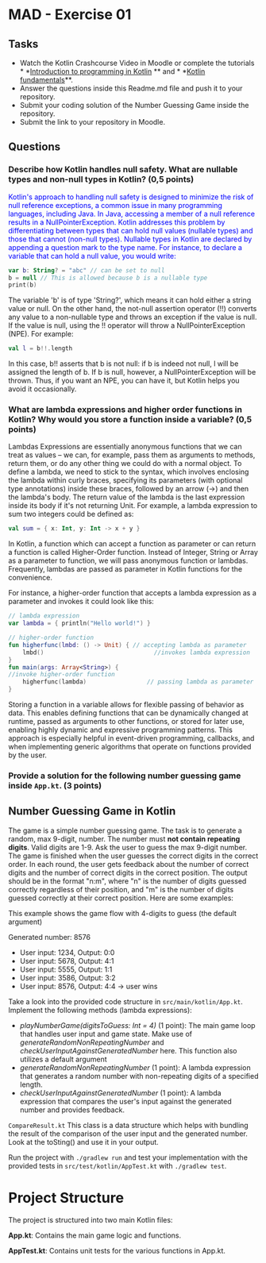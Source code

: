 # MAD - Exercise 01

## Tasks

* Watch the Kotlin Crashcourse Video in Moodle or complete the tutorials *
  *[Introduction to programming in Kotlin](https://developer.android.com/courses/pathways/android-basics-compose-unit-1-pathway-1)
  ** and *
  *[Kotlin fundamentals](https://developer.android.com/courses/pathways/android-basics-compose-unit-2-pathway-1
  )**.
* Answer the questions inside this Readme.md file and push it to your repository.
* Submit your coding solution of the Number Guessing Game inside the repository.
* Submit the link to your repository in Moodle.

## Questions

### Describe how Kotlin handles null safety. What are nullable types and non-null types in Kotlin? (0,5 points)

<span style="color:blue">Kotlin's approach to handling null safety is designed to minimize the risk
of null reference exceptions, a common issue in many programming languages, including Java. In Java,
accessing a member of a null reference results in a NullPointerException. Kotlin addresses this
problem by differentiating between types that can hold null values (nullable types) and those that
cannot (non-null types). Nullable types in Kotlin are declared by appending a question mark to the
type name. For instance, to declare a variable that can hold a null value, you would write:
</span>

```kotlin 
var b: String? = "abc" // can be set to null
b = null // This is allowed because b is a nullable type
print(b)
```

The variable 'b' is of type 'String?', which means it can hold either a string value or null. On the
other hand, the not-null assertion operator (!!) converts any value to a non-nullable type and
throws an exception if the value is null. If the value is null, using the !! operator will throw a
NullPointerException (NPE). For example:

```kotlin 
val l = b!!.length
```

In this case, b!! asserts that b is not null: if b is indeed not null, l will be assigned the length
of b. If b is null, however, a NullPointerException will be thrown. Thus, if you want an NPE, you
can have it, but Kotlin helps you avoid it occasionally.

### What are lambda expressions and higher order functions in Kotlin? Why would you store a function inside a variable? (0,5 points)

Lambdas Expressions are essentially anonymous functions that we can treat as values – we can, for
example, pass them as arguments to methods, return them, or do any other thing we could do with a
normal object. To define a lambda, we need to stick to the syntax, which involves enclosing the
lambda within curly braces, specifying its parameters (with optional type annotations) inside these
braces, followed by an arrow (->) and then the lambda's body. The return value of the lambda is the
last expression inside its body if it's not returning Unit. For example, a lambda expression to sum
two integers could be defined as:

```kotlin 
val sum = { x: Int, y: Int -> x + y }
```

In Kotlin, a function which can accept a function as parameter or can return a function is called
Higher-Order function. Instead of Integer, String or Array as a parameter to function, we will pass
anonymous function or lambdas. Frequently, lambdas are passed as parameter in Kotlin functions for
the convenience.

For instance, a higher-order function that accepts a lambda expression as a parameter and invokes it
could look like this:

```kotlin 
// lambda expression
var lambda = { println("Hello world!") }

// higher-order function
fun higherfunc(lmbd: () -> Unit) { // accepting lambda as parameter
    lmbd()                               //invokes lambda expression
}
fun main(args: Array<String>) {
//invoke higher-order function
    higherfunc(lambda)                 // passing lambda as parameter
}
```

Storing a function in a variable allows for flexible passing of behavior as data. This enables
defining functions that can be dynamically changed at runtime, passed as arguments to other
functions, or stored for later use, enabling highly dynamic and expressive programming patterns.
This approach is especially helpful in event-driven programming, callbacks, and when implementing
generic algorithms that operate on functions provided by the user.

### Provide a solution for the following number guessing game inside `App.kt`. (3 points)

## Number Guessing Game in Kotlin

The game is a simple number guessing game. The task is to generate a random, max 9-digit, number.
The number must **not contain repeating digits**. Valid digits are 1-9.
Ask the user to guess the max 9-digit number. The game is finished when the user guesses the correct
digits in the correct order.
In each round, the user gets feedback about the number of correct digits and the number of correct
digits in the correct position.
The output should be in the format "n:m", where "n" is the number of digits guessed correctly
regardless of their position,
and "m" is the number of digits guessed correctly at their correct position. Here are some examples:

This example shows the game flow with 4-digits to guess (the default argument)

Generated number: 8576

- User input: 1234, Output: 0:0
- User input: 5678, Output: 4:1
- User input: 5555, Output: 1:1
- User input: 3586, Output: 3:2
- User input: 8576, Output: 4:4 -> user wins

Take a look into the provided code structure in `src/main/kotlin/App.kt`. Implement the following
methods (lambda expressions):

- _playNumberGame(digitsToGuess: Int = 4)_ (1 point): The main game loop that handles user input and
  game state. Make use of _generateRandomNonRepeatingNumber_ and
  _checkUserInputAgainstGeneratedNumber_ here. This function also utilizes a default argument
- _generateRandomNonRepeatingNumber_ (1 point): A lambda expression that generates a random number
  with non-repeating digits of a specified length.
- _checkUserInputAgainstGeneratedNumber_ (1 point): A lambda expression that compares the user's
  input against the generated number and provides feedback.

``CompareResult.kt`` This class is a data structure which helps with bundling the result of the
comparison of the user input and the generated number. Look at the toSting() and use it in your
output.

Run the project with `./gradlew run` and test your implementation with the provided tests
in `src/test/kotlin/AppTest.kt` with `./gradlew test`.

# Project Structure

The project is structured into two main Kotlin files:

**App.kt**: Contains the main game logic and functions.

**AppTest.kt**: Contains unit tests for the various functions in App.kt.

